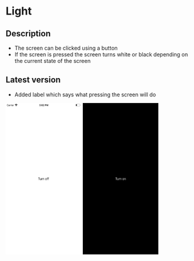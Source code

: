 # Light

## Description
* The screen can be clicked using a button
* If the screen is pressed the screen turns white or black depending on the current state of the screen

## Latest version
* Added label which says what pressing the screen will do

<p float="left">
  <img src="https://github.com/noudcorten/Light/blob/master/Light1.png" width="200" height="400"/>
  <img src="https://github.com/noudcorten/Light/blob/master/Light2.png" width="200" height="400"/>
</p>
